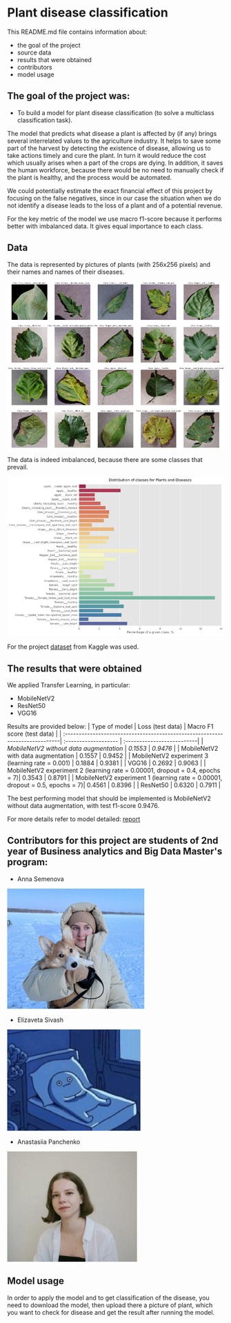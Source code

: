 # Plant disease classification

This README.md file contains information about:
* the goal of the project
* source data
* results that were obtained
* contributors
* model usage

## The goal of the project was:
* To build a model for plant disease classification (to solve a multiclass classification task).

The model that predicts what disease a plant is affected by (if any) brings several interrelated values to the agriculture industry. It helps to save some part of the harvest by detecting the existence of disease, allowing us to take actions timely and cure the plant. In turn it would reduce the cost which usually arises when a part of the crops are dying. In addition, it saves the human workforce, because there would be no need to manually check if the plant is healthy, and the process would be automated. 

We could potentially estimate the exact financial effect of this project by focusing on the false negatives, since in our case the situation when we do not identify a disease leads to the loss of a plant and of a potential revenue. 

For the key metric of the model we use macro f1-score because it performs better with imbalanced data. It gives equal importance to each class.

## Data
The data is represented by pictures of plants (with 256x256 pixels) and their names and names of their diseases. 

![](https://github.com/annasemenova15/Plant_disease_detection/blob/main/images/eda2.png)

The data is indeed imbalanced, because there are some classes that prevail.

![](https://github.com/annasemenova15/Plant_disease_detection/blob/main/images/eda1.png)

For the project [dataset](https://www.kaggle.com/datasets/abdallahalidev/plantvillage-dataset) from Kaggle was used.

## The results that were obtained

We applied Transfer Learning, in particular:
* MobileNetV2
* ResNet50
* VGG16

Results are provided below:
|  Type of model                                                               | Loss (test data)     | Macro F1 score (test data) |
| :----------------------------------------------------------------------------| :------------------- | :--------------------------| 
| *MobileNetV2 without data augmentation*                                      | *0.1553*             | *0.9476*                   | 
| MobileNetV2 with data augmentation                                           | 0.1557               | 0.9452                     |
| MobileNetV2 experiment 3 (learning rate = 0.001)                             | 0.1884               | 0.9381                     |
| VGG16                                                                        | 0.2692               | 0.9063                     |
| MobileNetV2 experiment 2 (learning rate = 0.00001, dropout = 0.4, epochs = 7)| 0.3543               | 0.8791                     |
| MobileNetV2 experiment 1 (learning rate = 0.00001, dropout = 0.5, epochs = 7)| 0.4561               | 0.8396                     |
| ResNet50                                                                     | 0.6320               | 0.7911                     |

The best performing model that should be implemented is MobileNetV2 without data augmentation, with test f1-score 0.9476.

For more details refer to model detailed: [report](https://docs.google.com/document/d/1iJiMktWUZXydXqZtNnIwS2_R5t52qz3mQrxV4VnlzuE/edit)

## Contributors for this project are students of 2nd year of Business analytics and Big Data Master's program:
- Anna Semenova

![alt text](https://github.com/annasemenova15/Plant_disease_detection/blob/main/images/Anna.png)
- Elizaveta Sivash

![](https://github.com/annasemenova15/Plant_disease_detection/blob/main/images/Elizaveta.png)
- Anastasiia Panchenko

![](https://github.com/annasemenova15/Plant_disease_detection/blob/main/images/Anastasiia.png)

## Model usage
In order to apply the model and to get classification of the disease, you need to download the model, then upload there a picture of plant, which you want to check for disease and get the result after running the model.
